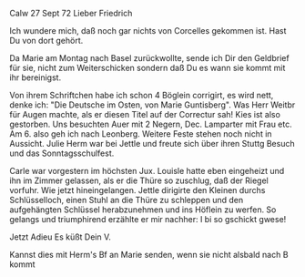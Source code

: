  Calw 27 Sept 72
Lieber Friedrich

Ich wundere mich, daß noch gar nichts von Corcelles gekommen ist. Hast Du von dort gehört.

Da Marie am Montag nach Basel zurückwollte, sende ich Dir den Geldbrief für sie, nicht zum Weiterschicken sondern daß Du es wann sie kommt mit ihr bereinigst.

Von ihrem Schriftchen habe ich schon 4 Böglein corrigirt, es wird nett, denke ich: "Die Deutsche im Osten, von Marie Guntisberg". Was Herr Weitbr für Augen machte, als er diesen Titel auf der Correctur sah! 
Kies ist also gestorben. Uns besuchten Auer mit 2 Negern, Dec. Lamparter mit Frau etc. Am 6. also geh ich nach Leonberg. Weitere Feste stehen noch nicht in Aussicht. Julie Herm war bei Jettle und freute sich über ihren Stuttg Besuch und das Sonntagsschulfest.

Carle war vorgestern im höchsten Jux. Louisle hatte eben eingeheizt und ihn im Zimmer gelassen, als er die Thüre so zuschlug, daß der Riegel vorfuhr. Wie jetzt hineingelangen. Jettle dirigirte den Kleinen durchs Schlüsselloch, einen Stuhl an die Thüre zu schleppen und den aufgehängten Schlüssel herabzunehmen und ins Höflein zu werfen. So gelangs und triumphirend erzählte er mir nachher: I bi so gschickt gwese!

 Jetzt Adieu
 Es küßt Dein V.

Kannst dies mit Herm's Bf an Marie senden, wenn sie nicht alsbald nach B kommt
